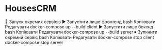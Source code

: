 # HousesCRM

🎯 Запуск окремих сервісів
▶️ Запустити лише фронтенд
bash
Копіювати
Редагувати
docker-compose up --build client
▶️ Запустити лише бекенд
bash
Копіювати
Редагувати
docker-compose up --build server
⏹ Зупинити окремий сервіс
bash
Копіювати
Редагувати
docker-compose stop client
docker-compose stop server